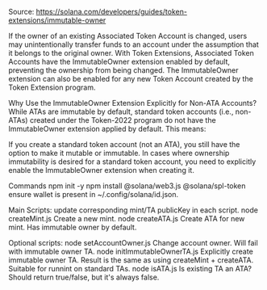 Source: https://solana.com/developers/guides/token-extensions/immutable-owner

If the owner of an existing Associated Token Account is changed, users may unintentionally transfer funds to an account under the assumption 
that it belongs to the original owner.
With Token Extensions, Associated Token Accounts have the ImmutableOwner extension enabled by default, preventing the ownership from being changed.
The ImmutableOwner extension can also be enabled for any new Token Account created by the Token Extension program.

Why Use the ImmutableOwner Extension Explicitly for Non-ATA Accounts?
While ATAs are immutable by default, standard token accounts (i.e., non-ATAs) created under the Token-2022 program do not have the ImmutableOwner extension applied by default. This means:

If you create a standard token account (not an ATA), you still have the option to make it mutable or immutable.
In cases where ownership immutability is desired for a standard token account, you need to explicitly enable the ImmutableOwner extension when creating it.


Commands
npm init -y
npm install @solana/web3.js @solana/spl-token
ensure wallet is present in ~/.config/solana/id.json.

Main Scripts:
update corresponding mint/TA publicKey in each script.
node createMint.js		Create a new mint.
node createATA.js		Create ATA for new mint. Has immutable owner by default.

Optional scripts:
node setAccountOwner.js		Change account owner. Will fail with immutable owner TA.
node initImmutableOwnerTA.js	Explicitly create immutable owner TA. Result is the same as using createMint + createATA. Suitable for runnint on standard TAs.
node isATA.js			Is existing TA an ATA? Should return true/false, but it's always false.

